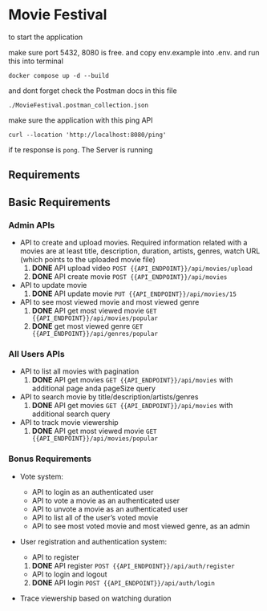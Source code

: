# Movie Festival

to start the application

make sure port 5432, 8080 is free. and copy env.example into .env. and run this into terminal

```shell
docker compose up -d --build
```

and dont forget check the Postman docs in this file

`./MovieFestival.postman_collection.json`

make sure the application with this ping API

```curl
curl --location 'http://localhost:8080/ping'
```

if te response is `pong`. The Server is running

## Requirements

## Basic Requirements

### Admin APIs

- API to create and upload movies. Required information related with a movies are at
  least title, description, duration, artists, genres, watch URL (which points to the
  uploaded movie file)
  1. **DONE** API upload video `POST {{API_ENDPOINT}}/api/movies/upload`
  2. **DONE** API create movie `POST {{API_ENDPOINT}}/api/movies`
- API to update movie
  1. **DONE** API update movie `PUT {{API_ENDPOINT}}/api/movies/15`
- API to see most viewed movie and most viewed genre
  1. **DONE** API get most viewed movie `GET {{API_ENDPOINT}}/api/movies/popular`
  2. **DONE** get most viewed genre `GET {{API_ENDPOINT}}/api/genres/popular`

### All Users APIs

- API to list all movies with pagination
  1. **DONE** API get movies `GET {{API_ENDPOINT}}/api/movies` with additional page anda pageSize query
- API to search movie by title/description/artists/genres
  1. **DONE** API get movies `GET {{API_ENDPOINT}}/api/movies` with additional search query
- API to track movie viewership
  1. **DONE** API get most viewed movie `GET {{API_ENDPOINT}}/api/movies/popular`

### Bonus Requirements

- Vote system:

  - API to login as an authenticated user
  - API to vote a movie as an authenticated user
  - API to unvote a movie as an authenticated user
  - API to list all of the user’s voted movie
  - API to see most voted movie and most viewed genre, as an admin

- User registration and authentication system:

  - API to register

  1. **DONE** API register `POST {{API_ENDPOINT}}/api/auth/register`

  - API to login and logout

  2. **DONE** API login `POST {{API_ENDPOINT}}/api/auth/login`

- Trace viewership based on watching duration
